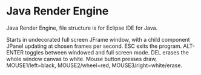 # Java Render Engine
Java Render Engine, file structure is for Eclipse IDE for Java.

Starts in undecorated full screen JFrame window, with a child component JPanel updating at chosen frames per second.
ESC exits the program. ALT-ENTER toggles between windowed and full screen mode. DEL erases the whole window canvas to white.
Mouse button presses draw, MOUSE1/left=black,  MOUSE2/wheel=red,  MOUSE3/right=white/erase.

